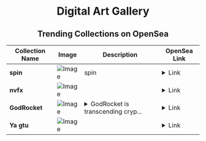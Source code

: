 <div align="center">

# Digital Art Gallery

## Trending Collections on OpenSea

| Collection Name                       | Image                                                                                     | Description                       | OpenSea Link                                                                                          |
|---------------------------------------|-------------------------------------------------------------------------------------------|-----------------------------------|--------------------------------------------------------------------------------------------------------|
| **spin** | ![Image](https://i.seadn.io/s/raw/files/3a6f4d0a9a80bf57f69cc44baf65b2d2.png?w=500&auto=format?w=200&auto=format) | spin | <details><summary>Link</summary>[spin](https://opensea.io/collection/spin-28)</details> |
| **nvfx** | ![Image](https://i.seadn.io/s/raw/files/f5dfae1315fcba8af154302f8ce083d6.jpg?w=500&auto=format?w=200&auto=format) |  | <details><summary>Link</summary>[nvfx](https://opensea.io/collection/nvfx)</details> |
| **GodRocket** | ![Image](https://i.seadn.io/s/raw/files/49d3a07208da406b56f8922406193e69.jpg?w=500&auto=format?w=200&auto=format) | <details><summary>GodRocket is transcending cryp...</summary>GodRocket is transcending crypto rockets</details> | <details><summary>Link</summary>[GodRocket](https://opensea.io/collection/godrocket-3)</details> |
| **Ya gtu** | ![Image](https://i.seadn.io/s/raw/files/9f4485909932dc3659eac8df4c78d4fb.jpg?w=500&auto=format?w=200&auto=format) |  | <details><summary>Link</summary>[Ya gtu](https://opensea.io/collection/ya-gtu)</details> |

</div>